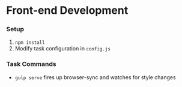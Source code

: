 # Front-end Development

### Setup

1. `npm install`
2. Modify task configuration in `config.js`

### Task Commands

- `gulp serve` fires up browser-sync and watches for style changes